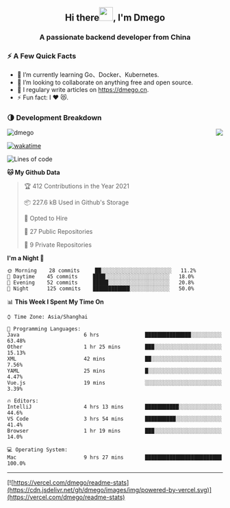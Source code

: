 <h2 align="center">Hi there<img src="https://cdn.jsdelivr.net/gh/dmego/images/img/Hi.gif" height="32" />, I'm Dmego </h2>
<h3 align="center">A passionate backend developer from China</h3>

### ⚡️ A Few Quick Facts

<ul>
    <li> 🌱 I’m currently learning Go、Docker、Kubernetes.</li>
    <li> 👯 I’m looking to collaborate on anything free and open source.</li>
    <li> 📝 I regulary write articles on <a href="https://dmego.cn">https://dmego.cn</a>.</li>
    <li> ⚡ Fun fact: I ❤️ 😻.</li>
</ul>

### 🌗 Development Breakdown

<img src="https://komarev.com/ghpvc/?username=dmego" alt="dmego" />

<img align="right" src="https://readme-stats-dmego.vercel.app/api?username=dmego&show_icons=true&icon_color=1573B3&hide_title=true&text_color=718096&bg_color=00000000&hide_border=true"/>

[![wakatime](https://wakatime.com/badge/user/d60a93cb-3bd3-4d85-a9a8-8f81e41616d8.svg)](https://wakatime.com/@d60a93cb-3bd3-4d85-a9a8-8f81e41616d8)

<!--START_SECTION:waka-->
![Lines of code](https://img.shields.io/badge/From%20Hello%20World%20I%27ve%20Written-247545%20lines%20of%20code-blue)

**🐱 My Github Data** 

> 🏆 412 Contributions in the Year 2021
 > 
> 📦 227.6 kB Used in Github's Storage 
 > 
> 💼 Opted to Hire
 > 
> 📜 27 Public Repositories 
 > 
> 🔑 9 Private Repositories  
 > 
**I'm a Night 🦉** 

```text
🌞 Morning    28 commits     ██░░░░░░░░░░░░░░░░░░░░░░░   11.2% 
🌆 Daytime    45 commits     ████░░░░░░░░░░░░░░░░░░░░░   18.0% 
🌃 Evening    52 commits     █████░░░░░░░░░░░░░░░░░░░░   20.8% 
🌙 Night      125 commits    ████████████░░░░░░░░░░░░░   50.0%

```


📊 **This Week I Spent My Time On** 

```text
⌚︎ Time Zone: Asia/Shanghai

💬 Programming Languages: 
Java                     6 hrs               ███████████████░░░░░░░░░░   63.48% 
Other                    1 hr 25 mins        ███░░░░░░░░░░░░░░░░░░░░░░   15.13% 
XML                      42 mins             ██░░░░░░░░░░░░░░░░░░░░░░░   7.56% 
YAML                     25 mins             █░░░░░░░░░░░░░░░░░░░░░░░░   4.47% 
Vue.js                   19 mins             ░░░░░░░░░░░░░░░░░░░░░░░░░   3.39%

🔥 Editors: 
IntelliJ                 4 hrs 13 mins       ███████████░░░░░░░░░░░░░░   44.6% 
VS Code                  3 hrs 54 mins       ██████████░░░░░░░░░░░░░░░   41.4% 
Browser                  1 hr 19 mins        ███░░░░░░░░░░░░░░░░░░░░░░   14.0%

💻 Operating System: 
Mac                      9 hrs 27 mins       █████████████████████████   100.0%

```


<!--END_SECTION:waka-->

---

[![https://vercel.com/dmego/readme-stats](https://cdn.jsdelivr.net/gh/dmego/images/img/powered-by-vercel.svg)](https://vercel.com/dmego/readme-stats)

